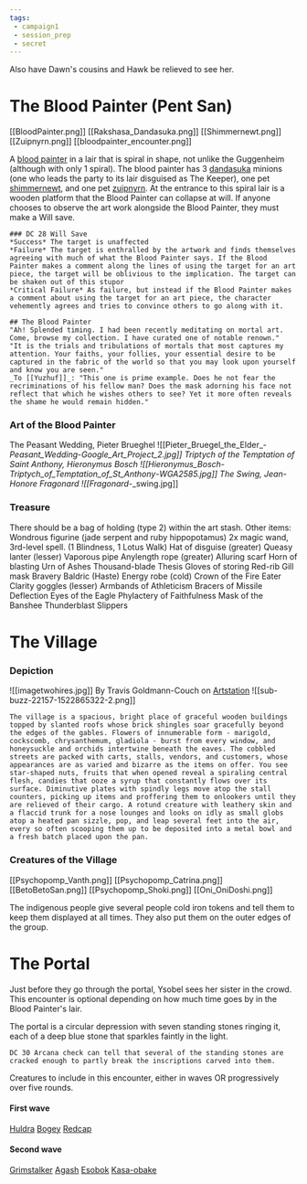 ```yaml
---
tags:
 - campaign1
 - session_prep
 - secret
---
```


Also have Dawn's cousins and Hawk be relieved to see her. 


# The Blood Painter (Pent San)


[[BloodPainter.png]]
[[Rakshasa_Dandasuka.png]]
[[Shimmernewt.png]]
[[Zuipnyrn.png]]
[[bloodpainter_encounter.png]]

A [blood painter](https://2e.aonprd.com/Monsters.aspx?ID=1081_) in a lair that is spiral in shape, not unlike the Guggenheim (although with only 1 spiral). The blood painter has 3 [dandasuka](https://2e.aonprd.com/Monsters.aspx?ID=344) minions (one who leads the party to its lair disguised as The Keeper), one pet [shimmernewt](https://2e.aonprd.com/Monsters.aspx?ID=2081), and one pet [zuipnyrn](https://2e.aonprd.com/Monsters.aspx?ID=515). At the entrance to this spiral lair is a wooden platform that the Blood Painter can collapse at will.
If anyone chooses to observe the art work alongside the Blood Painter, they must make a Will save.

```ad-check
### DC 28 Will Save
*Success* The target is unaffected
*Failure* The target is enthralled by the artwork and finds themselves agreeing with much of what the Blood Painter says. If the Blood Painter makes a comment along the lines of using the target for an art piece, the target will be oblivious to the implication. The target can be shaken out of this stupor 
*Critical Failure* As failure, but instead if the Blood Painter makes a comment about using the target for an art piece, the character vehemently agrees and tries to convince others to go along with it.
```

```ad-quote
## The Blood Painter
"Ah! Splended timing. I had been recently meditating on mortal art. Come, browse my collection. I have curated one of notable renown."
"It is the trials and tribulations of mortals that most captures my attention. Your faiths, your follies, your essential desire to be captured in the fabric of the world so that you may look upon yourself and know you are seen."
_To [[Yuzhuf]]_: "This one is prime example. Does he not fear the recriminations of his fellow man? Does the mask adorning his face not reflect that which he wishes others to see? Yet it more often reveals the shame he would remain hidden."

```

### Art of the Blood Painter

The Peasant Wedding, Pieter Brueghel
![[Pieter_Bruegel_the_Elder_-_Peasant_Wedding_-_Google_Art_Project_2.jpg]]
Triptych of the Temptation of Saint Anthony, Hieronymus Bosch
![[Hieronymus_Bosch_-_Triptych_of_Temptation_of_St_Anthony_-_WGA2585.jpg]]
The Swing, Jean-Honore Fragonard
![[Fragonard_-_swing.jpg]]
### Treasure

There should be a bag of holding (type 2) within the art stash.
Other items:
Wondrous figurine (jade serpent and ruby hippopotamus)
2x magic wand, 3rd-level spell. (1 Blindness, 1 Lotus Walk)
Hat of disguise (greater)
Queasy lanter (lesser)
Vaporous pipe
Anylength rope (greater)
Alluring scarf
Horn of blasting
Urn of Ashes
Thousand-blade Thesis
Gloves of storing
Red-rib Gill mask
Bravery Baldric (Haste)
Energy robe (cold)
Crown of the Fire Eater
Clarity goggles (lesser)
Armbands of Athleticism
Bracers of Missile Deflection
Eyes of the Eagle
Phylactery of Faithfulness
Mask of the Banshee
Thunderblast Slippers

# The Village

### Depiction
![[imagetwohires.jpg]] 
By Travis Goldmann-Couch on [Artstation](https://www.artstation.com/contests/feudal-japan/challenges/54/submissions/35629)
![[sub-buzz-22157-1522865322-2.png]]

```ad-read-aloud
The village is a spacious, bright place of graceful wooden buildings topped by slanted roofs whose brick shingles soar gracefully beyond the edges of the gables. Flowers of innumerable form - marigold, cockscomb, chrysanthemum, gladiola - burst from every window, and honeysuckle and orchids intertwine beneath the eaves. The cobbled streets are packed with carts, stalls, vendors, and customers, whose appearances are as varied and bizarre as the items on offer. You see star-shaped nuts, fruits that when opened reveal a spiraling central flesh, candies that ooze a syrup that constantly flows over its surface. Diminutive plates with spindly legs move atop the stall counters, picking up items and proffering them to onlookers until they are relieved of their cargo. A rotund creature with leathery skin and a flaccid trunk for a nose lounges and looks on idly as small globs atop a heated pan sizzle, pop, and leap several feet into the air, every so often scooping them up to be deposited into a metal bowl and a fresh batch placed upon the pan.
```
### Creatures of the Village

[[Psychopomp_Vanth.png]]
[[Psychopomp_Catrina.png]]
[[BetoBetoSan.png]]
[[Psychopomp_Shoki.png]]
[[Oni_OniDoshi.png]]

The indigenous people give several people cold iron tokens and tell them to keep them displayed at all times. They also put them on the outer edges of the group. 
# The Portal
Just before they go through the portal, Ysobel sees her sister in the crowd. 
This encounter is optional depending on how much time goes by in the Blood Painter's lair.

The portal is a circular depression with seven standing stones ringing it, each of a deep blue stone that sparkles faintly in the light.

```ad-check
DC 30 Arcana check can tell that several of the standing stones are cracked enough to partly break the inscriptions carved into them.
```

Creatures to include in this encounter, either in waves OR progressively over five rounds. 
#### First wave
[Huldra](https://2e.aonprd.com/Monsters.aspx?ID=1197)
[Bogey](https://2e.aonprd.com/Monsters.aspx?ID=507)
[Redcap](https://2e.aonprd.com/Monsters.aspx?ID=349)

#### Second wave
[Grimstalker](https://2e.aonprd.com/Monsters.aspx?ID=691)
[Agash](https://2e.aonprd.com/Monsters.aspx?ID=1118)
[Esobok](https://2e.aonprd.com/Monsters.aspx?ID=767)
[Kasa-obake](https://2e.aonprd.com/Monsters.aspx?ID=1350)

